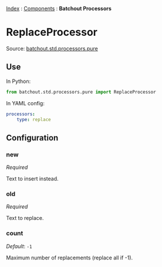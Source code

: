
[Index](../index.md) : [Components](00_overview.md) : __Batchout Processors__



# ReplaceProcessor

Source: [batchout.std.processors.pure](../../batchout/std/processors/pure.py)

## Use

In Python:

```python
from batchout.std.processors.pure import ReplaceProcessor
```

In YAML config:

```YAML
processors:
    type: replace
```

## Configuration


### new

_Required_

Text to insert instead.


### old

_Required_

Text to replace.


### count

_Default_: `-1`

Maximum number of replacements (replace all if -1).
